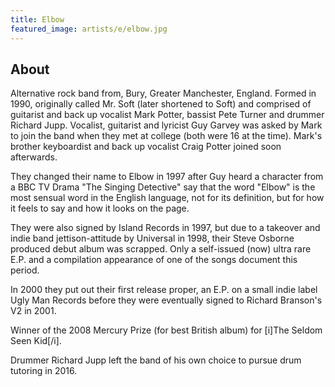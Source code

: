 ```yaml
---
title: Elbow
featured_image: artists/e/elbow.jpg
---
```

## About

Alternative rock band from, Bury, Greater Manchester, England. Formed in 1990, originally called Mr. Soft (later shortened to Soft) and comprised of guitarist and back up vocalist Mark Potter, bassist Pete Turner and drummer Richard Jupp.  Vocalist, guitarist and lyricist Guy Garvey was asked by Mark to join the band when they met at college (both were 16 at the time). Mark's brother keyboardist and back up vocalist Craig Potter joined soon afterwards.

They changed their name to Elbow in 1997 after Guy heard a character from a BBC TV Drama "The Singing Detective" say that the word "Elbow" is the most sensual word in the English language, not for its definition, but for how it feels to say and how it looks on the page.

They were also signed by Island Records in 1997, but due to a takeover and indie band jettison-attitude by Universal in 1998, their Steve Osborne produced debut album was scrapped.  Only a self-issued (now) ultra rare E.P. and a compilation appearance of one of the songs document this period.

In 2000 they put out their first release proper, an E.P. on a small indie label Ugly Man Records before they were eventually signed to Richard Branson's V2 in 2001.

Winner of the 2008 Mercury Prize (for best British album) for [i]The Seldom Seen Kid[/i].

Drummer Richard Jupp left the band of his own choice to pursue drum tutoring in 2016.
